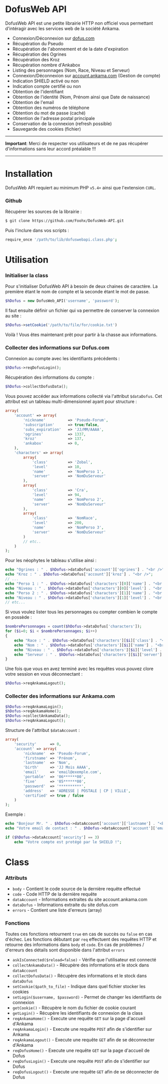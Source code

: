 # DofusWeb API

DofusWeb API est une petite librairie HTTP non officiel vous permettant d'intéragir avec les services web de la société Ankama.

* Connexion/Déconnexion sur [dofus.com](http://dofus.com/fr)
* Récupération du Pseudo
* Récupération de l'abonnement et de la date d'expiration
* Récupération des Ogrines
* Récupération des Kroz
* Récupération nombre d'Ankabox
* Listing des personnages (Nom, Race, Niveau et Serveur)
* Connexion/Déconnexion sur [account.ankama.com](https://account.ankama.com) (Gestion de compte)
* Indication SHIELD activé ou non
* Indication compte certifié ou non
* Obtention de l'identifiant
* Obtention de l'identité (Nom, Prénom ainsi que Date de naissance)
* Obtention de l'email
* Obtention des numéros de téléphone
* Obtention du mot de passe (caché)
* Obtention de l'adresse postal principale
* Conservation de la connexion (refresh possible)
* Sauvegarde des cookies (fichier)

---

**Important**: Merci de respecter vos utilisateurs et de ne pas récupérer d'informations sans leur accord préalable !!! 

---

# Installation
DofusWeb API requiert au minimum PHP `v5.4+` ainsi que l'extension `CURL`.

### Github

Récupérer les sources de la librairie :

```bash
$ git clone https://github.com/Foohx/DofusWeb-API.git
```

Puis l'inclure dans vos scripts :

```bash
require_once '/path/to/lib/dofuswebapi.class.php';
```

# Utilisation

### Initialiser la class

Pour s'initialiser DofusWeb API à besoin de deux chaines de caractère. La première étant le nom de compte et la seconde étant le mot de passe.

```php
$hDofus = new DofusWeb_API('username', 'password');
```

Il faut ensuite définir un fichier qui va permettre de conserver la connexion au site :

```php
$hDofus->setCookie('/path/to/file/for/cookie.txt')
```

Voilà ! Vous êtes maintenant prêt pour partir à la chasse aux informations. 

### Collecter des informations sur Dofus.com

Connexion au compte avec les identifiants précédents :

```php
$hDofus->reqDofusLogin();
```

Récupération des informations du compte :

```php
$hDofus->collectDofusData();
```

Vous pouvez accéder aux informations collecté via l'attribut `$dataDofus`. Cet attribut est un tableau multi-dimensionnel ayant pour structure :

```php
array(
	'account' => array(
		'nickname' 			=> 'Pseudo-Forum',
		'subscription' 		=> true/false,
		'subs_expiration' 	=> 'JJ/MM/AAAA',
		'ogrines' 			=> 1337,
		'kroz' 				=> 137,
		'ankabox' 			=> 0,
	),
	'characters' => array(
		array(
			'class'			=> 'Zobal',
			'level'			=> 10,
			'name' 			=> 'NomPerso 1',
			'server'		=> 'NomDuServeur'
		),
		array(
			'class'			=> 'Cra',
			'level'			=> 94,
			'name' 			=> 'NomPerso 2',
			'server'		=> 'NomDuServeur'
		),
		array(
			'class'			=> 'NomRace',
			'level'			=> 200,
			'name' 			=> 'NomPerso 3',
			'server'		=> 'NomDuServeur'
		)
		// etc..
	)
);
```

Pour les néophytes le tableau s'utilise ainsi :

```php
echo "Ogrines : " . $hDofus->dataDofus['account']['ogrines'] . "<br />";
echo "Kroz : " . $hDofus->dataDofus['account']['kroz'] . "<br />";
// ...
echo "Perso 1 : " . $hDofus->dataDofus['characters'][0]['name'] . "<br />";
echo "Niveau : " . $hDofus->dataDofus['characters'][0]['level'] . "<br />";
echo "Perso 2 : " . $hDofus->dataDofus['characters'][1]['name'] . "<br />";
echo "Niveau : " . $hDofus->dataDofus['characters'][1]['level'] . "<br />";
// etc...
```

Si vous voulez lister tous les personnages ou compter combien le compte en possède :

```php
$nombrePersonnages = count($hDofus->dataDofus['characters']);
for ($i=0; $i < $nombrePersonnages; $i++)
{
	echo "Race : " . $hDofus->dataDofus['characters'][$i]['class'] . "<br />";
	echo "Nom : " . $hDofus->dataDofus['characters'][$i]['name'] . "<br />";
	echo "Niveau : " . $hDofus->dataDofus['characters'][$i]['level'] . "<br />";
	echo "Serveur : " . $hDofus->dataDofus['characters'][$i]['server'] . "<br /><br />";
}
```

Une fois que vous en avez terminé avec les requêtes vous pouvez clore votre session en vous déconnectant :

```php
$hDofus->reqAnkamaLogout();
```

### Collecter des informations sur Ankama.com

```php
$hDofus->reqAnkamaLogin();
$hDofus->reqAnkamaHome();
$hDofus->collectAnkamaData();
$hDofus->reqAnkamaLogout();
```

Structure de l'attribut `$dataAccount` :

```php
array(
	'security' 		=> 0,
  	'account' => array(
     	'nickname' 	=> 'Pseudo-Forum',
     	'firstname' => 'Prénom',
     	'lastname' 	=> 'Nom',
     	'birth' 	=> 'JJ Mois AAAA',
     	'email' 	=> 'email@exemple.com',
     	'portable' 	=> '06******00',
     	'fixe' 		=> '05******00',
     	'password' 	=> '**********',
     	'address' 	=> 'ADRESSE | POSTALE | CP | VILLE',
     	'certified' => true / false
    )
);
```

Exemple :

```php
echo "Bonjour Mr. " . $hDofus->dataAccount['account']['lastname'] . "<br />";
echo "Votre email de contact : " . $hDofus->dataAccount['account']['email'] . "<br />";

if ($hDofus->dataAccount['security'] == 3)
	echo "Votre compte est protégé par le SHIELD !";
```

# Class

### Attributs

* `body` - Contient le code source de la dernière requête effectué
* `code` - Code HTTP de la dernière requête
* `dataAccount` - Informations extraites du site account.ankama.com
* `dataDofus` -	Informations extraite du site dofus.com
* `errors` - Contient une liste d'erreurs (array)

### Fonctions

Toutes ces fonctions retournent `true` en cas de succès ou `false` en cas d'échec. Les fonctions débutant par `req` effectuent des requêtes HTTP et retourne des informations dans `body` et `code`. En cas de problèmes / d'erreurs des détails sont disponible dans l'attribut `errors`

* `askIsConnected($reload=false)` - Vérifie que l'utilisateur est connecté
* `collectAnkamaData()` - Récupère des informations et le stock dans `dataAccount`
* `collectDofusData()` - Récupère des informations et le stock dans `dataDofus`
* `setCookie($path_to_file)` - Indique dans quel fichier stocker les cookies
* `setLogin($username, $password)` - Permet de changer les identifiants de connexion
* `getCookie()` - Récupère le nom du fichier de cookie courant
* `getLogin()` - Récupère les identifiants de connexion de la class
* `reqAnkamaHome()` - Execute une requête `GET` sur la page d'accueil d'Ankama
* `reqAnkamaLogin()` - Execute une requête `POST` afin de s'identifier sur Ankama
* `reqAnkamaLogout()` - Execute une requête `GET` afin de se déconnecter d'Ankama
* `reqDofusHome()` - Execute une requête `GET` sur la page d'accueil de Dofus
* `reqDofusLogin()` - Execute une requête `POST` afin de s'identifier sur Dofus
* `reqDofusLogout()` - Execute une requête `GET` afin de se déconnecter de Dofus
